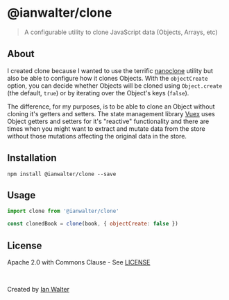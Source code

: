 # @ianwalter/clone
> A configurable utility to clone JavaScript data (Objects, Arrays, etc)

## About

I created clone because I wanted to use the terrific
[nanoclone](https://github.com/Kelin2025/nanoclone) utility but also be able to
configure how it clones Objects. With the `objectCreate` option, you can decide
whether Objects will be cloned using `Object.create` (the default, `true`) or by
iterating over the Object's keys (`false`).

The difference, for my purposes, is to be able to clone an Object without
cloning it's getters and setters. The state management library
[Vuex](https://vuex.vuejs.org) uses Object getters and setters for it's
"reactive" functionality and there are times when you might want to extract and
mutate data from the store without those mutations affecting the original data
in the store.

## Installation

```console
npm install @ianwalter/clone --save
```

## Usage

```js
import clone from '@ianwalter/clone'

const clonedBook = clone(book, { objectCreate: false })
```

## License

Apache 2.0 with Commons Clause - See [LICENSE][licenseUrl]

&nbsp;

Created by [Ian Walter](https://iankwalter.com)

[licenseUrl]: https://github.com/ianwalter/clone/blob/master/LICENSE
